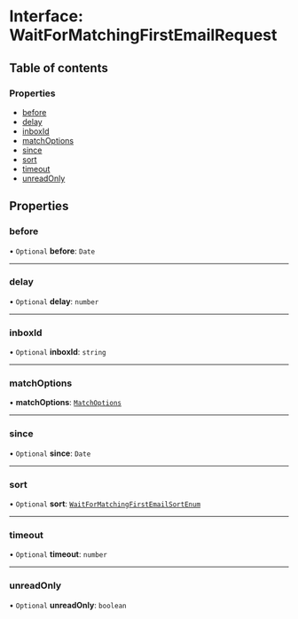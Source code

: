 # Interface: WaitForMatchingFirstEmailRequest

## Table of contents

### Properties

- [before](WaitForMatchingFirstEmailRequest.md#before)
- [delay](WaitForMatchingFirstEmailRequest.md#delay)
- [inboxId](WaitForMatchingFirstEmailRequest.md#inboxid)
- [matchOptions](WaitForMatchingFirstEmailRequest.md#matchoptions)
- [since](WaitForMatchingFirstEmailRequest.md#since)
- [sort](WaitForMatchingFirstEmailRequest.md#sort)
- [timeout](WaitForMatchingFirstEmailRequest.md#timeout)
- [unreadOnly](WaitForMatchingFirstEmailRequest.md#unreadonly)

## Properties

### before

• `Optional` **before**: `Date`

___

### delay

• `Optional` **delay**: `number`

___

### inboxId

• `Optional` **inboxId**: `string`

___

### matchOptions

• **matchOptions**: [`MatchOptions`](MatchOptions.md)

___

### since

• `Optional` **since**: `Date`

___

### sort

• `Optional` **sort**: [`WaitForMatchingFirstEmailSortEnum`](../enums/WaitForMatchingFirstEmailSortEnum.md)

___

### timeout

• `Optional` **timeout**: `number`

___

### unreadOnly

• `Optional` **unreadOnly**: `boolean`

